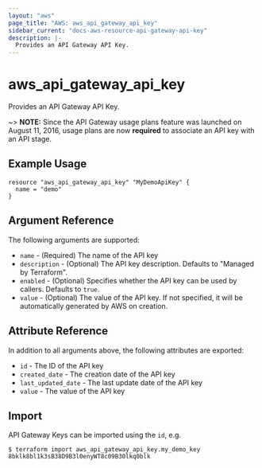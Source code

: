 ```yaml
---
layout: "aws"
page_title: "AWS: aws_api_gateway_api_key"
sidebar_current: "docs-aws-resource-api-gateway-api-key"
description: |-
  Provides an API Gateway API Key.
---
```


# aws_api_gateway_api_key

Provides an API Gateway API Key.

~> **NOTE:** Since the API Gateway usage plans feature was launched on August 11, 2016, usage plans are now **required** to associate an API key with an API stage.

## Example Usage

```hcl
resource "aws_api_gateway_api_key" "MyDemoApiKey" {
  name = "demo"
}
```

## Argument Reference

The following arguments are supported:

* `name` - (Required) The name of the API key
* `description` - (Optional) The API key description. Defaults to "Managed by Terraform".
* `enabled` - (Optional) Specifies whether the API key can be used by callers. Defaults to `true`.
* `value` - (Optional) The value of the API key. If not specified, it will be automatically generated by AWS on creation.

## Attribute Reference

In addition to all arguments above, the following attributes are exported:

* `id` - The ID of the API key
* `created_date` - The creation date of the API key
* `last_updated_date` - The last update date of the API key
* `value` - The value of the API key

## Import

API Gateway Keys can be imported using the `id`, e.g.

```
$ terraform import aws_api_gateway_api_key.my_demo_key 8bklk8bl1k3sB38D9B3l0enyWT8c09B30lkq0blk
```
